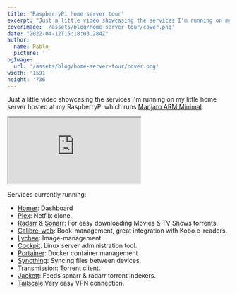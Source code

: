 ```yaml
---
title: 'RaspberryPi home server tour'
excerpt: "Just a little video showcasing the services I'm running on my little home server hosted at my RaspberryPi which runs Manjaro ARM Minimal"
coverImage: '/assets/blog/home-server-tour/cover.png'
date: "2022-04-12T15:18:03.284Z"
author:
  name: Pablo
  picture: ''
ogImage:
  url: '/assets/blog/home-server-tour/cover.png'
width: '1591'
height: '736'
---
```


Just a little video showcasing the services I'm running on my little home server hosted at my RaspberryPi which runs [Manjaro ARM Minimal](https://manjaro.org/download/#raspberry-pi-4-minimal).

<div class="iframe-container">
<iframe class="responsive-iframe" src="https://www.youtube.com/embed/Ziw5AlnkuLM"></iframe>
</div>

Services currently running:
- [Homer](https://github.com/bastienwirtz/homer): Dashboard
- [Plex](https://www.plex.tv): Netflix clone.
- [Radarr](https://radarr.video/) & [Sonarr](https://sonarr.tv/): For easy downloading Movies & TV Shows torrents.
- [Calibre-web](https://github.com/janeczku/calibre-web): Book-management, great integration with Kobo e-readers.
- [Lychee](https://lychee.electerious.com/): Image-management.
- [Cockpit](https://lychee.electerious.com/): Linux server administration tool.
- [Portainer](https://www.portainer.io/): Docker container management
- [Syncthing](https://syncthing.net/): Syncing files between devices.
- [Transmission](https://transmissionbt.com/): Torrent client.
- [Jackett](https://github.com/Jackett/Jackett): Feeds sonarr & radarr torrent indexers.
- [Tailscale](tailscale.com/):Very easy VPN connection.